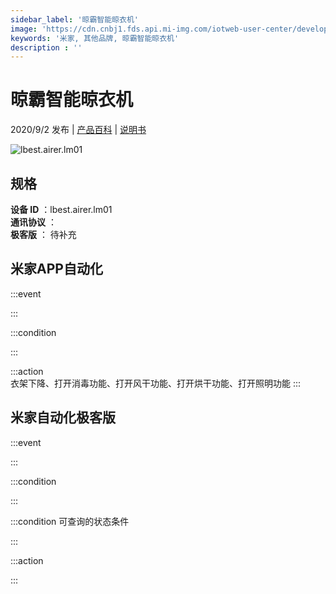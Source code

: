 ```yaml
---
sidebar_label: '晾霸智能晾衣机'
image: 'https://cdn.cnbj1.fds.api.mi-img.com/iotweb-user-center/developer_1679047651827AS29bGDS.png?GalaxyAccessKeyId=AKVGLQWBOVIRQ3XLEW&Expires=9223372036854775807&Signature=AUZtGZReWTapfVeCyuwEPn31BCE='
keywords: '米家, 其他品牌, 晾霸智能晾衣机'
description : ''
---
```

# 晾霸智能晾衣机

2020/9/2 发布 | [产品百科](https://home.mi.com/webapp/content/baike/product/index.html?model=lbest.airer.lm01/) | [说明书](https://home.mi.com/views/introduction.html?model=lbest.airer.lm01&region=cn)

![lbest.airer.lm01](https://cdn.cnbj1.fds.api.mi-img.com/iotweb-user-center/developer_1679047651827AS29bGDS.png?GalaxyAccessKeyId=AKVGLQWBOVIRQ3XLEW&Expires=9223372036854775807&Signature=AUZtGZReWTapfVeCyuwEPn31BCE=)

## 规格  
> 
**设备 ID** ：lbest.airer.lm01  
**通讯协议** ：  
**极客版**  ： 待补充 


## 米家APP自动化  

:::event  

:::

:::condition  

:::

:::action   
衣架下降、打开消毒功能、打开风干功能、打开烘干功能、打开照明功能
:::

## 米家自动化极客版  

:::event  

:::

:::condition  

:::

:::condition 可查询的状态条件  

:::

:::action  

:::

        
